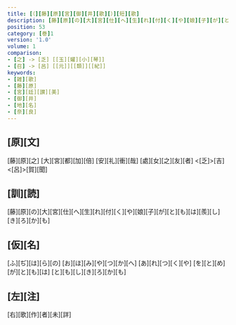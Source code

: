 ```yaml
---
title: [（][藤][原][宮][御][井][歌][）][短][歌]
description: [藤][原][の][大][宮][仕][へ][生][れ][付][く][や][娘][子][が][と][も][は][羨][し][き][ろ][か][も]
position: 53
category: [巻]1
version: '1.0'
volume: 1
comparison:
- [之] -> [乏] [[玉][嬥][小][琴]]
- [召] -> [呂] [[元]][[類]][[紀]]
keywords:
- [雑][歌]
- [藤][原]
- [宮][廷][讃][美]
- [御][井]
- [地][名]
- [奈][良]
---
```


## [原][文]

[藤][原][之] [大][宮][都][加][倍] [安][礼][衝][哉] [處][女][之][友][者] <[乏]>[吉]<[呂]>[賀][聞]

## [訓][読]

[藤][原][の][大][宮][仕][へ][生][れ][付][く][や][娘][子][が][と][も][は][羨][し][き][ろ][か][も]

## [仮][名]

[ふ][ぢ][は][ら][の] [お][ほ][み][や][つ][か][へ] [あ][れ][つ][く][や] [を][と][め][が][と][も][は] [と][も][し][き][ろ][か][も]

## [左][注]

[右][歌][作][者][未][詳]

